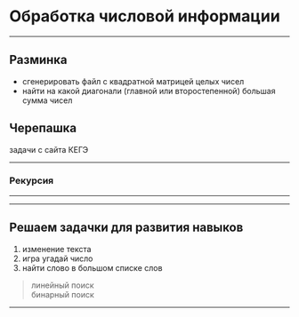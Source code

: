 # Обработка числовой информации  

---  

## Разминка  

- сгенерировать файл с квадратной матрицей целых чисел  
- найти на какой диагонали (главной или второстепенной) большая сумма чисел  

## Черепашка  

задачи с сайта КЕГЭ  

---  

### Рекурсия  

---  

---  

## Решаем задачки для развития навыков  

1) изменение текста  
2) игра угадай число  
3) найти слово в большом списке слов

> линейный поиск  
> бинарный поиск  

---  

##

